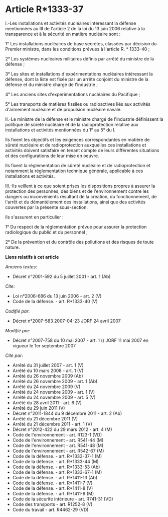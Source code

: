 # Article R*1333-37

I.-Les installations et activités nucléaires intéressant la défense mentionnées au III de l'article 2 de la loi du 13 juin
2006 relative à la transparence et à la sécurité en matière nucléaire sont : 

1° Les installations nucléaires de base secrètes, classées par décision du Premier ministre, dans les conditions prévues à
l'article R. * 1333-40 ; 

2° Les systèmes nucléaires militaires définis par arrêté du ministre de la défense ; 

3° Les sites et installations d'expérimentations nucléaires intéressant la défense, dont la liste est fixée par un arrêté
conjoint du ministre de la défense et du ministre chargé de l'industrie ; 

4° Les anciens sites d'expérimentations nucléaires du Pacifique ; 

5° Les transports de matières fissiles ou radioactives liés aux activités d'armement nucléaire et de propulsion nucléaire
navale. 

II.-Le ministre de la défense et le ministre chargé de l'industrie définissent la politique de sûreté nucléaire et de la
radioprotection relative aux installations et activités mentionnées du 1° au 5° du I. 

Ils fixent les objectifs et les exigences correspondantes en matière de sûreté nucléaire et de radioprotection auxquelles ces
installations et activités doivent satisfaire en tenant compte de leurs différentes situations et des configurations de leur
mise en oeuvre. 

Ils fixent la réglementation de sûreté nucléaire et de radioprotection et notamment la réglementation technique générale,
applicable à ces installations et activités. 

III.-Ils veillent à ce que soient prises les dispositions propres à assurer la protection des personnes, des biens et de
l'environnement contre les dangers ou inconvénients résultant de la création, du fonctionnement, de l'arrêt et du
démantèlement des installations, ainsi que des activités couvertes par la présente sous-section. 

Ils s'assurent en particulier : 

1° Du respect de la réglementation prévue pour assurer la protection radiologique du public et du personnel ; 

2° De la prévention et du contrôle des pollutions et des risques de toute nature.

**Liens relatifs à cet article**

_Anciens textes_:

  - Décret n°2001-592 du 5 juillet 2001 - art. 1 (Ab)

_Cite_:

  - Loi n°2006-686 du 13 juin 2006 - art. 2 (V)
  - Code de la défense. - art. R*1333-40 (V)

_Codifié par_:

  - Décret n°2007-583 2007-04-23 JORF 24 avril 2007

_Modifié par_:

  - Décret n°2007-758 du 10 mai 2007 - art. 1 () JORF 11 mai 2007 en vigueur le 1er septembre 2007

_Cité par_:

  - Arrêté du 31 juillet 2007 - art. 1 (V)
  - Arrêté du 10 mars 2008 - art. 1 (V)
  - Arrêté du 26 novembre 2009 (Ab)
  - Arrêté du 26 novembre 2009 - art. 1 (Ab)
  - Arrêté du 24 novembre 2009 (V)
  - Arrêté du 24 novembre 2009 - art. 1 (V)
  - Arrêté du 24 novembre 2009 - art. 5 (V)
  - Arrêté du 28 avril 2011 - art. 6 (V)
  - Arrêté du 29 juin 2011 (V)
  - Décret n°2011-1844 du 9 décembre 2011 - art. 2 (Ab)
  - Arrêté du 21 décembre 2011 (V)
  - Arrêté du 21 décembre 2011 - art. 1 (V)
  - Décret n°2012-422 du 29 mars 2012 - art. 4 (M)
  - Code de l'environnement - art. R123-1 (VD)
  - Code de l'environnement - art. R541-44 (M)
  - Code de l'environnement - art. R541-48 (M)
  - Code de l'environnement - art. R542-67 (M)
  - Code de la défense. - art. R*1333-37-1 (M)
  - Code de la défense. - art. R*1333-44 (M)
  - Code de la défense. - art. R*1333-53 (Ab)
  - Code de la défense. - art. R*1333-67-1 (M)
  - Code de la défense. - art. R*1411-13 (Ab)
  - Code de la défense. - art. R*1411-7 (V)
  - Code de la défense. - art. R*1411-8 (V)
  - Code de la défense. - art. R*1411-9 (M)
  - Code de la sécurité intérieure - art. R741-31 (VD)
  - Code des transports - art. R1252-8 (V)
  - Code du travail - art. R4462-29 (VD)
